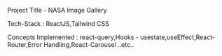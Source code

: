 <p>Project Title - NASA Image Gallery </p>
<p>Tech-Stack : ReactJS,Tailwind CSS </p>
<p> Concepts Implemented : react-query,Hooks - usestate,useEffect,React-Router,Error Handling,React-Carousel ..etc.. </p> 
